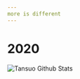 ```yaml
---
more is different
---
```


# 2020

<img align="left" alt="Tansuo Github Stats" src="https://github-readme-stats.vercel.app/api/top-langs/?username=TansuoTro&show_icons=true&hide_border=true&theme=radical" />

